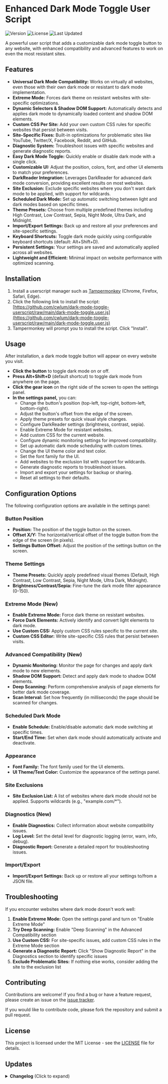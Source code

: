 # Enhanced Dark Mode Toggle User Script

![Version](https://img.shields.io/badge/version-3.0.0-orange)
![License](https://img.shields.io/badge/license-MIT-green)
![Last Updated](https://img.shields.io/badge/last%20updated-2025--02--27-informational)

A powerful user script that adds a customizable dark mode toggle button to any website, with enhanced compatibility and advanced features to work on even the most resistant sites.

## Features

*   **Universal Dark Mode Compatibility:** Works on virtually all websites, even those with their own dark mode or resistant to dark mode implementation.
*   **Extreme Mode:** Forces dark theme on resistant websites with site-specific optimizations.
*   **Dynamic Selectors & Shadow DOM Support:** Automatically detects and applies dark mode to dynamically loaded content and shadow DOM elements.
*   **Custom CSS Per Site:** Add your own custom CSS rules for specific websites that persist between visits.
*   **Site-Specific Fixes:** Built-in optimizations for problematic sites like YouTube, Twitter/X, Facebook, Reddit, and GitHub.
*   **Diagnostic System:** Troubleshoot issues with specific websites and generate diagnostic reports.
*   **Easy Dark Mode Toggle:**  Quickly enable or disable dark mode with a single click.
*   **Customizable UI:**  Adjust the position, colors, font, and other UI elements to match your preferences.
*   **DarkReader Integration:**  Leverages DarkReader for advanced dark mode conversion, providing excellent results on most websites.
*   **Site Exclusion:**  Exclude specific websites where you don't want dark mode to be applied, with support for wildcards.
*   **Scheduled Dark Mode:** Set up automatic switching between light and dark modes based on specific times.
*   **Theme Presets:** Choose from multiple predefined themes including High Contrast, Low Contrast, Sepia, Night Mode, Ultra Dark, and Midnight.
*   **Import/Export Settings:** Back up and restore all your preferences and site-specific settings.
*   **Keyboard Shortcuts:** Toggle dark mode quickly using configurable keyboard shortcuts (default: Alt+Shift+D).
*   **Persistent Settings:**  Your settings are saved and automatically applied across all websites.
*   **Lightweight and Efficient:**  Minimal impact on website performance with optimized scanning.

## Installation

1.  Install a userscript manager such as [Tampermonkey](https://www.tampermonkey.net/) (Chrome, Firefox, Safari, Edge).
2.  Click the following link to install the script: [https://github.com/cwlum/dark-mode-toggle-userscript/raw/main/dark-mode-toggle.user.js](https://github.com/cwlum/dark-mode-toggle-userscript/raw/main/dark-mode-toggle.user.js)
3.  Tampermonkey will prompt you to install the script. Click "Install".

## Usage

After installation, a dark mode toggle button will appear on every website you visit.

*   **Click the button** to toggle dark mode on or off.
*   **Press Alt+Shift+D** (default shortcut) to toggle dark mode from anywhere on the page.
*   **Click the gear icon** on the right side of the screen to open the settings panel.
*   **In the settings panel,** you can:
    *   Change the button's position (top-left, top-right, bottom-left, bottom-right).
    *   Adjust the button's offset from the edge of the screen.
    *   Apply theme presets for quick visual style changes.
    *   Configure DarkReader settings (brightness, contrast, sepia).
    *   Enable Extreme Mode for resistant websites.
    *   Add custom CSS for the current website.
    *   Configure dynamic monitoring settings for improved compatibility.
    *   Set up automatic dark mode scheduling with custom times.
    *   Change the UI theme color and text color.
    *   Set the font family for the UI.
    *   Add websites to the exclusion list with support for wildcards.
    *   Generate diagnostic reports to troubleshoot issues.
    *   Import and export your settings for backup or sharing.
    *   Reset all settings to their defaults.

## Configuration Options

The following configuration options are available in the settings panel:

### Button Position
*   **Position:** The position of the toggle button on the screen.
*   **Offset X/Y:** The horizontal/vertical offset of the toggle button from the edge of the screen (in pixels).
*   **Settings Button Offset:** Adjust the position of the settings button on the screen.

### Theme Settings
*   **Theme Presets:** Quickly apply predefined visual themes (Default, High Contrast, Low Contrast, Sepia, Night Mode, Ultra Dark, Midnight).
*   **Brightness/Contrast/Sepia:** Fine-tune the dark mode filter appearance (0-150).

### Extreme Mode (New)
*   **Enable Extreme Mode:** Force dark theme on resistant websites.
*   **Force Dark Elements:** Actively identify and convert light elements to dark mode.
*   **Use Custom CSS:** Apply custom CSS rules specific to the current site.
*   **Custom CSS Editor:** Write site-specific CSS rules that persist between visits.

### Advanced Compatibility (New)
*   **Dynamic Monitoring:** Monitor the page for changes and apply dark mode to new elements.
*   **Shadow DOM Support:** Detect and apply dark mode to shadow DOM elements.
*   **Deep Scanning:** Perform comprehensive analysis of page elements for better dark mode coverage.
*   **Scan Interval:** Set how frequently (in milliseconds) the page should be scanned for changes.

### Scheduled Dark Mode
*   **Enable Schedule:** Enable/disable automatic dark mode switching at specific times.
*   **Start/End Time:** Set when dark mode should automatically activate and deactivate.

### Appearance
*   **Font Family:** The font family used for the UI elements.
*   **UI Theme/Text Color:** Customize the appearance of the settings panel.

### Site Exclusions
*   **Site Exclusion List:** A list of websites where dark mode should not be applied. Supports wildcards (e.g., "example.com/*").

### Diagnostics (New)
*   **Enable Diagnostics:** Collect information about website compatibility issues.
*   **Log Level:** Set the detail level for diagnostic logging (error, warn, info, debug).
*   **Diagnostic Report:** Generate a detailed report for troubleshooting issues.

### Import/Export
*   **Import/Export Settings:** Back up or restore all your settings to/from a JSON file.

## Troubleshooting

If you encounter websites where dark mode doesn't work well:

1. **Enable Extreme Mode:** Open the settings panel and turn on "Enable Extreme Mode"
2. **Try Deep Scanning:** Enable "Deep Scanning" in the Advanced Compatibility section
3. **Use Custom CSS:** For site-specific issues, add custom CSS rules in the Extreme Mode section
4. **Generate a Diagnostic Report:** Click "Show Diagnostic Report" in the Diagnostics section to identify specific issues
5. **Exclude Problematic Sites:** If nothing else works, consider adding the site to the exclusion list

## Contributing

Contributions are welcome! If you find a bug or have a feature request, please create an issue on the [issue tracker](https://github.com/cwlum/dark-mode-toggle-userscript/issues).

If you would like to contribute code, please fork the repository and submit a pull request.

## License

This project is licensed under the MIT License - see the [LICENSE](LICENSE) file for details.

## Updates
<details>
<summary><strong>Changelog</strong> (Click to expand)</summary>
---

**v3.0.0 (Current)**

* **Universal Compatibility:** Complete overhaul to ensure dark mode works on virtually all websites.
* **Extreme Mode:** Added powerful new mode to force dark theme on resistant websites.
* **Shadow DOM Support:** Added detection and monitoring of shadow DOM elements for complete coverage.
* **Custom CSS Editor:** Added per-site custom CSS editor for fine-tuned control.
* **Site-Specific Optimizations:** Built-in fixes for problematic sites like YouTube, Twitter/X, Facebook, Reddit, and GitHub.
* **Dynamic DOM Monitoring:** Enhanced page monitoring to catch dynamically loaded content.
* **Deep Scanning:** Added intelligent element analysis for comprehensive dark mode coverage.
* **New Theme Presets:** Added Ultra Dark and Midnight mode presets for darker experiences.
* **Diagnostic System:** Added troubleshooting tools to identify and fix compatibility issues.
* **Performance Optimization:** Improved scanning performance with throttling and debouncing.
* **Enhanced Z-index Management:** Ensures buttons and UI remain visible on all websites.
* **Redesigned Settings UI:** Reorganized settings for better usability with new options.
* **Context Menu Integration:** Added support for userscript manager context menu commands.

**v2.5.0**

* **Scheduled Dark Mode:** Added automatic switching between light and dark modes based on configurable times.
* **Theme Presets:** Added quick-select theme presets including Default, High Contrast, Low Contrast, Sepia, and Night Mode.
* **Import/Export Functionality:** Added ability to backup and restore all settings including per-site preferences.
* **Enhanced Site Exclusion:** Added support for wildcard patterns in the exclusion list for more flexible site matching.
* **Keyboard Shortcuts:** Added configurable keyboard shortcuts for toggling dark mode (default: Alt+Shift+D).
* **Performance Improvements:** Optimized mutation observer implementation for better efficiency.
* **Improved Error Handling:** Enhanced error handling for settings operations.
* **Code Structure:** Further improved code organization and reduced redundancy.

**v2.4.0**

* **Performance Optimization:** Improved script performance with optimized DOM operations and debounced functions to reduce resource usage.
* **Enhanced Settings UI:** Restructured settings panel with clear sections, improved sliders with visual value display, and smoother animations.
* **Customizable Settings Button:** Added ability to adjust the settings button position through a new offset control.
* **Improved Site Exclusion:** Added "Add Current Site" button for one-click exclusion of the current website.
* **Better Visual Feedback:** Real-time value displays for brightness, contrast and sepia settings.
* **Code Restructuring:** Complete code organization with modular functions and clear section headers for better maintenance.
* **Enhanced Error Handling:** Improved error reporting and recovery for better stability.
* **Better Documentation:** Added comprehensive comments throughout the codebase.

**v2.3.0**

*   **Real-time Settings Feedback:**  DarkReader settings (Brightness, Contrast, Sepia) now update in real-time as you adjust them in the UI, providing immediate visual feedback.
*   **Improved Accessibility:** Added ARIA labels to key UI elements, making the script more accessible to users with screen readers.
*   **Smoother Button Positioning:** Added transition effects to the toggle button's position changes.
*   **Enhanced Error Handling:** Improved error handling for settings loading/saving and reset operations.
*   **Lazy Initialization**: Added lazy initialization logic to improve initial page load time on some sites.

**v2.2.0**

*   **Per-Site Preferences:**  Added the ability to save and load dark mode settings on a per-website basis.  Your preferred brightness, contrast, button position, and even the dark mode state itself are now remembered for each site you visit!
*   **Enhanced Settings Persistence:** Settings will persist across different websites automatically.
*   **Improved UI:** Updated the user interface to have better responsiveness on different devices.

**v2.1.0**

*   **Code Refactoring:** Improved code structure for better maintainability and readability.
*   **Bug Fixes:** Resolved minor issues with the UI display on certain websites.
*   **Enhanced documentation:** Added detailed comments for easy understanding.

**v2.0.0**

*   **UI Redesign:** Complete overhaul of the settings user interface, offering more intuitive controls and customization options.
*   **Site Exclusion List:**  Introduced a feature to exclude specific websites from dark mode.
*   **Dynamic UI Styling:** The UI theme color, text color, and font family can now be customized.

</details>
